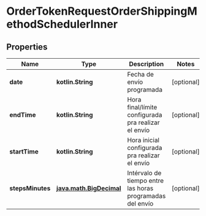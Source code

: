 
# OrderTokenRequestOrderShippingMethodSchedulerInner

## Properties
Name | Type | Description | Notes
------------ | ------------- | ------------- | -------------
**date** | **kotlin.String** | Fecha de envío programada |  [optional]
**endTime** | **kotlin.String** | Hora final/límite configurada pra realizar el envío |  [optional]
**startTime** | **kotlin.String** | Hora inicial configurada pra realizar el envío |  [optional]
**stepsMinutes** | [**java.math.BigDecimal**](java.math.BigDecimal.md) | Intérvalo de tiempo entre las horas programadas del envío |  [optional]



